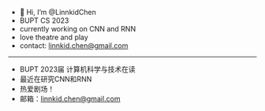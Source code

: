 - 👋 Hi, I’m @LinnkidChen
- BUPT CS 2023
- currently working on CNN and RNN
- love theatre and play
- contact: linnkid.chen@gmail.com

---
- BUPT 2023届 计算机科学与技术在读
- 最近在研究CNN和RNN
- 热爱剧场！
- 邮箱：linnkid.chen@gmail.com
<!---
LinnkidChen/LinnkidChen is a ✨ special ✨ repository because its `README.md` (this file) appears on your GitHub profile.
You can click the Preview link to take a look at your changes.
--->
